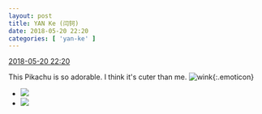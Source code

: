 ```yaml
---
layout: post
title: YAN Ke (闫钶)
date: 2018-05-20 22:20
categories: [ 'yan-ke' ]
---
```


<div class="weibo-info">
  <a href="https://weibo.com/6505423304/Ghzryvj1O">2018-05-20 22:20</a>
</div>

This Pikachu is so adorable. I think it's cuter than me. ![wink](https://img.t.sinajs.cn/t4/appstyle/expression/ext/normal/43/2018new_jiyan_org.png){:.emoticon}

<!-- more -->

<ul class="weibo-pic-list-1">
  <li class="weibo-pic">
    <a href="https://wx2.sinaimg.cn/mw690/0076g5Mkgy1fri633djklj30u0140wg1.jpg"><img src="https://wx2.sinaimg.cn/thumb150/0076g5Mkgy1fri633djklj30u0140wg1.jpg"/></a>
  </li>
  <li class="weibo-pic">
    <a href="https://wx4.sinaimg.cn/mw690/0076g5Mkgy1fri6346k9nj30u0140abq.jpg"><img src="https://wx4.sinaimg.cn/thumb150/0076g5Mkgy1fri6346k9nj30u0140abq.jpg"/></a>
  </li>
</ul>
